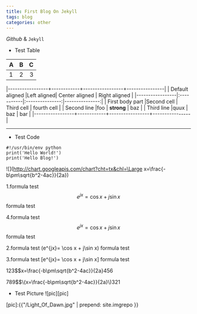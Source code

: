 ```yaml
---
title: First Blog On Jekyll
tags: blog
categories: other
---
```



*Github* & `Jekyll`

- Test Table

|   A   |   B   |   C   |
| ----- |:-----:| -----:|
|   1   |   2   |   3   |


|-----------------+------------+-----------------+----------------|
| Default aligned |Left aligned| Center aligned  | Right aligned  |
|-----------------|:-----------|:---------------:|---------------:|
| First body part |Second cell | Third cell      | fourth cell    |
| Second line     |foo         | **strong**      | baz            |
| Third line      |quux        | baz             | bar            |
|-----------------+------------+-----------------+----------------|


* * *
- Test Code
```
#!/usr/bin/env python
print('Hello World!')
print('Hello Blog!')
```

![](http://chart.googleapis.com/chart?cht=tx&chl=\Large x=\frac{-b\pm\sqrt{b^2-4ac}}{2a})

1.formula test $$e^{jx}= \cos x + j\sin x$$ formula test

4.formula test $$ e^{jx}= \cos x + j\sin x $$ formula test

2.formula test \(e^{jx}= \cos x + j\sin x\) formula test

3.formula test \[e^{jx}= \cos x + j\sin x\] formula test


123$$x=\frac{-b\pm\sqrt{b^2-4ac}}{2a}456

789$$\\(x=\frac{-b\pm\sqrt{b^2-4ac}}{2a}\\)321

- Test Picture
![pic][pic]


[pic]:{{"/Light_Of_Dawn.jpg" | prepend: site.imgrepo }}


